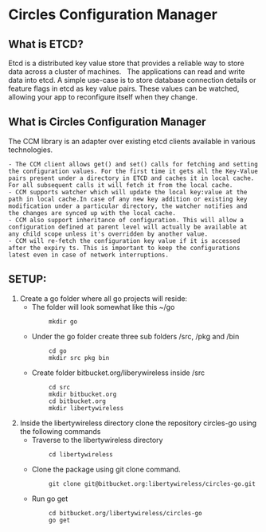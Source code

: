 # Circles Configuration Manager


## What is ETCD?

Etcd is a distributed key value store that provides a reliable way to store data across a cluster of machines.   The applications can read and write data into etcd. A simple use-case is to store database connection details or feature flags in etcd as key value pairs. These values can be watched, allowing your app to reconfigure itself when they change.


## What is Circles Configuration Manager

The CCM library is an adapter over existing etcd clients available in various technologies.

	- The CCM client allows get() and set() calls for fetching and setting the configuration values. For the first time it gets all the Key-Value pairs present under a directory in ETCD and caches it in local cache. For all subsequent calls it will fetch it from the local cache.
	- CCM supports watcher which will update the local key:value at the path in local cache.In case of any new key addition or existing key modification under a particular directory, the watcher notifies and the changes are synced up with the local cache.
	- CCM also support inheritance of configuration. This will allow a configuration defined at parent level will actually be available at any child scope unless it's overridden by another value.
	- CCM will re-fetch the configuration key value if it is accessed after the expiry ts. This is important to keep the configurations latest even in case of network interruptions.
## SETUP:


1. Create a go folder where all go projects will reside:
	- The folder will look somewhat like this ~/go
	```
			mkdir go
	```
	-  Under the go folder create three sub folders /src, /pkg and /bin
	```
			cd go
			mkdir src pkg bin
	```
	-  Create folder bitbucket.org/liberywireless inside /src
	```
			cd src
			mkdir bitbucket.org
			cd bitbucket.org
			mkdir libertywireless
	```
2. Inside the libertywireless directory clone the repository circles-go using the following commands
	-  Traverse to the libertywireless directory
	```
			cd libertywireless
	```
	-   Clone the package using git clone command.
	```
			git clone git@bitbucket.org:libertywireless/circles-go.git
	```
	-  Run go get
	```
			cd bitbucket.org/libertywireless/circles-go
			go get 
	```
